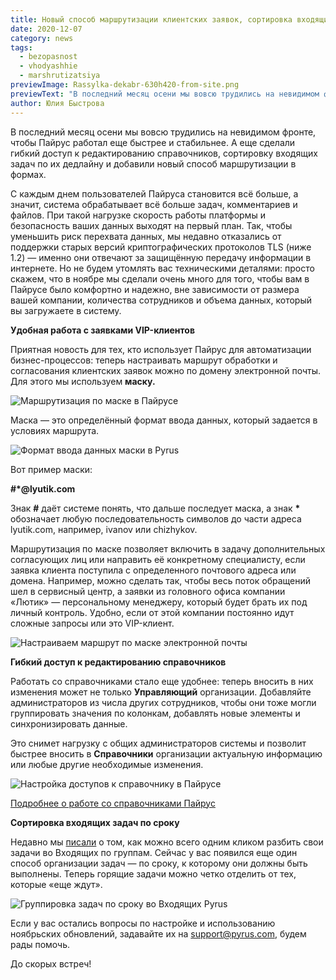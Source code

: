 ```yaml
---
title: Новый способ маршрутизации клиентских заявок, сортировка входящих задач по сроку и другие обновления ноября
date: 2020-12-07
category: news
tags:
  - bezopasnost
  - vhodyashhie
  - marshrutizatsiya
previewImage: Rassylka-dekabr-630h420-from-site.png
previewText: "В последний месяц осени мы вовсю трудились на невидимом фронте, чтобы Пайрус работал еще быстрее и стабильнее. А еще сделали гибкий доступ к редактированию справочников, сортировку входящих задач по их дедлайну и добавили новый способ маршрутизации в формах."
author: Юлия Быстрова
---
```

В последний месяц осени мы вовсю трудились на невидимом фронте, чтобы Пайрус работал еще быстрее и стабильнее. А еще сделали гибкий доступ к редактированию справочников, сортировку входящих задач по их дедлайну и добавили новый способ маршрутизации в формах.

С каждым днем пользователей Пайруса становится всё больше, а значит, система обрабатывает всё больше задач, комментариев и файлов. При такой нагрузке скорость работы платформы и безопасность ваших данных выходят на первый план. Так, чтобы уменьшить риск перехвата данных, мы недавно отказались от поддержки старых версий криптографических протоколов TLS (ниже 1.2) — именно они отвечают за защищённую передачу информации в интернете. Но не будем утомлять вас техническими деталями: просто скажем, что в ноябре мы сделали очень много для того, чтобы вам в Пайрусе было комфортно и надежно, вне зависимости от размера вашей компании, количества сотрудников и объема данных, который вы загружаете в систему.

**Удобная работа с заявками VIP-клиентов**

Приятная новость для тех, кто использует Пайрус для автоматизации бизнес-процессов: теперь настраивать маршрут обработки и согласования клиентских заявок можно по домену электронной почты. Для этого мы используем **маску.**

![Маршрутизация по маске в Пайрусе](mask_1.webp)

Маска — это определённый формат ввода данных, который задается в условиях маршрута.

![Формат ввода данных маски в Pyrus](2020-12-04_13-56-02.webp)

Вот пример маски:

**#\*@lyutik.com**

Знак **#** даёт системе понять, что дальше последует маска, а знак **\*** обозначает любую последовательность символов до части адреса lyutik.com, например, ivanov или chizhykov.

Маршрутизация по маске позволяет включить в задачу дополнительных согласующих лиц или направить её конкретному специалисту, если заявка клиента поступила с определенного почтового адреса или домена. Например, можно сделать так, чтобы весь поток обращений шел в сервисный центр, а заявки из головного офиса компании «Лютик» — персональному менеджеру, который будет брать их под личный контроль. Удобно, если от этой компании постоянно идут сложные запросы или это VIP-клиент.

![Настраиваем маршрут по маске электронной почты](mask_2.webp)

**Гибкий доступ к редактированию справочников**

Работать со справочниками стало еще удобнее: теперь вносить в них изменения может не только **Управляющий** организации. Добавляйте администраторов из числа других сотрудников, чтобы они тоже могли группировать значения по колонкам, добавлять новые элементы и синхронизировать данные.

Это снимет нагрузку с общих администраторов системы и позволит быстрее вносить в **Справочники** организации актуальную информацию или любые другие необходимые изменения.

![Настройка доступов к справочнику в Пайрусе](catalog_permission.webp)

[Подробнее о работе со справочниками Пайрус](https://pyrus.com/ru/help/workflow/catalogs)

**Сортировка входящих задач по сроку**

Недавно мы [писали](https://pyrus.com/ru/blog/udobnaya-gruppirovka-vhodyashhih-i-redaktirovanie-kommentariev-v-mobilnom-pyrus) о том, как можно всего одним кликом разбить свои задачи во Входящих по группам. Сейчас у вас появился еще один способ организации задач — по сроку, к которому они должны быть выполнены. Теперь горящие задачи можно четко отделить от тех, которые «‎еще ждут».

![Группировка задач по сроку во Входящих Pyrus](group_by_date.webp)

Если у вас остались вопросы по настройке и использованию ноябрьских обновлений, задавайте их на [support@pyrus.com](mailto:support@pyrus.com), будем рады помочь.

До скорых встреч!